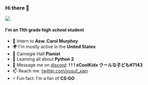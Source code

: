 ### Hi there 👋

![](https://yusuf-zain.com/ghpvc/?username=your-github-username&color=green)

#### I'm an 11th grade high school student

- 🏢 Intern to **Asw. Carol Murphey**
- 🌍 I'm mostly active in the **United States**
- 🎹 Carnegie Hall **Pianist**
- 🌱 Learning all about **Python 2**
- 💬 Message me on [discord](https://discord.com/app): **! ! ! xCoolKidx クールな子ども#7143**
- 📫 Reach me: [twitter.com/yusuf_xain](https://twitter.com/yusuf_xain)
- ⚡️ Fun fact: I'm a fan of **CS:GO**
